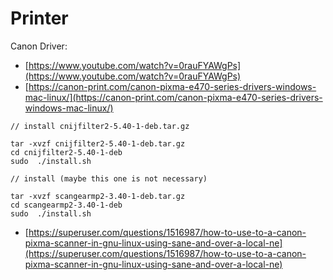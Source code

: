 # Printer



Canon Driver:

* [https://www.youtube.com/watch?v=0rauFYAWgPs](https://www.youtube.com/watch?v=0rauFYAWgPs)
* [https://canon-print.com/canon-pixma-e470-series-drivers-windows-mac-linux/](https://canon-print.com/canon-pixma-e470-series-drivers-windows-mac-linux/)

```
// install cnijfilter2-5.40-1-deb.tar.gz

tar -xvzf cnijfilter2-5.40-1-deb.tar.gz
cd cnijfilter2-5.40-1-deb
sudo  ./install.sh

// install (maybe this one is not necessary)

tar -xvzf scangearmp2-3.40-1-deb.tar.gz
cd scangearmp2-3.40-1-deb
sudo  ./install.sh
```

* [https://superuser.com/questions/1516987/how-to-use-to-a-canon-pixma-scanner-in-gnu-linux-using-sane-and-over-a-local-ne](https://superuser.com/questions/1516987/how-to-use-to-a-canon-pixma-scanner-in-gnu-linux-using-sane-and-over-a-local-ne)
